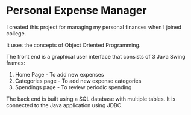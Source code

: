 # Personal Expense Manager
 
I created this project for managing my personal finances when I joined college.

It uses the concepts of Object Oriented Programming.

The front end is a graphical user interface that consists of 3 Java Swing frames:
1. Home Page - To add new expenses
2. Categories page - To add new expense categories
3. Spendings page - To review periodic spending

The back end is built using a SQL database with multiple tables. It is connected to the Java application using JDBC.
